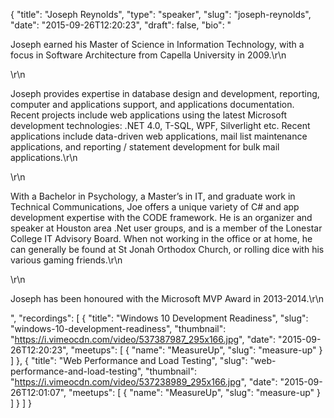 {
  "title": "Joseph Reynolds",
  "type": "speaker",
  "slug": "joseph-reynolds",
  "date": "2015-09-26T12:20:23",
  "draft": false,
  "bio": "<p>Joseph earned his Master of Science in Information Technology, with a focus in Software Architecture from Capella University in 2009.\r\n</p>\r\n<p>Joseph provides expertise in database design and development, reporting, computer and applications support, and applications documentation. Recent projects include web applications using the latest Microsoft development technologies: .NET 4.0, T-SQL, WPF, Silverlight etc. Recent applications include data-driven web applications, mail list maintenance applications, and reporting / statement development for bulk mail applications.\r\n</p>\r\n<p>With a Bachelor in Psychology, a Master’s in IT, and graduate work in Technical Communications, Joe offers a unique variety of C# and app development expertise with the CODE framework. He is an organizer and speaker at Houston area .Net user groups, and is a member of the Lonestar College IT Advisory Board.  When not working in the office or at home, he can generally be found at St Jonah Orthodox Church, or rolling dice with his various gaming friends.\r\n</p>\r\n<p>Joseph has been honoured with the Microsoft MVP Award in 2013-2014.\r\n</p>",
  "recordings": [
    {
      "title": "Windows 10 Development Readiness",
      "slug": "windows-10-development-readiness",
      "thumbnail": "https://i.vimeocdn.com/video/537387987_295x166.jpg",
      "date": "2015-09-26T12:20:23",
      "meetups": [
        {
          "name": "MeasureUp",
          "slug": "measure-up"
        }
      ]
    },
    {
      "title": "Web Performance and Load Testing",
      "slug": "web-performance-and-load-testing",
      "thumbnail": "https://i.vimeocdn.com/video/537238989_295x166.jpg",
      "date": "2015-09-26T12:01:07",
      "meetups": [
        {
          "name": "MeasureUp",
          "slug": "measure-up"
        }
      ]
    }
  ]
}